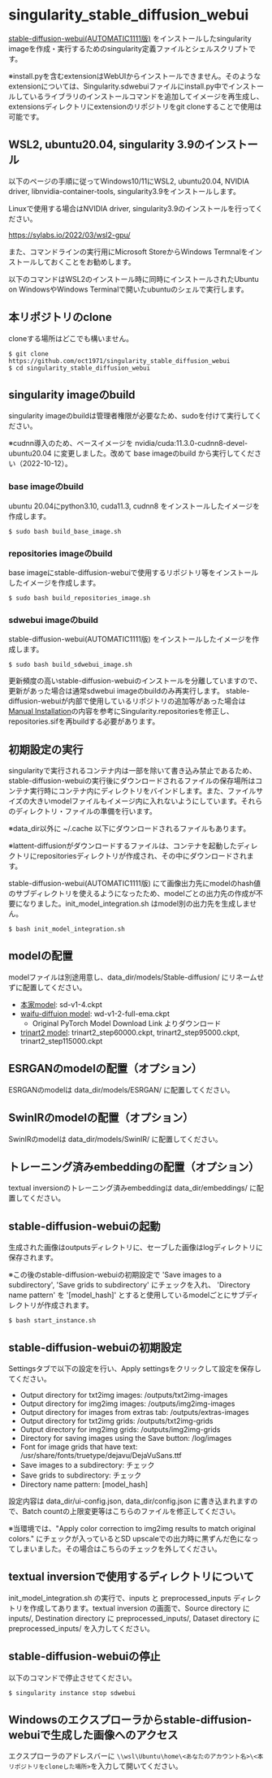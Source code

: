 # singularity_stable_diffusion_webui
[stable-diffusion-webui(AUTOMATIC1111版)](https://github.com/AUTOMATIC1111/stable-diffusion-webui) をインストールしたsingularity imageを作成・実行するためのsingularity定義ファイルとシェルスクリプトです。

※install.pyを含むextensionはWebUIからインストールできません。そのようなextensionについては、Singularity.sdwebuiファイルにinstall.py中でインストールしているライブラリのインストールコマンドを追加してイメージを再生成し、extensionsディレクトリにextensionのリポジトリをgit cloneすることで使用は可能です。
## WSL2, ubuntu20.04, singularity 3.9のインストール
以下のページの手順に従ってWindows10/11にWSL2, ubuntu20.04, NVIDIA driver, libnvidia-container-tools, singularity3.9をインストールします。

Linuxで使用する場合はNVIDIA driver, singularity3.9のインストールを行ってください。

https://sylabs.io/2022/03/wsl2-gpu/

また、コマンドラインの実行用にMicrosoft StoreからWindows Termnalをインストールしておくことをお勧めします。

以下のコマンドはWSL2のインストール時に同時にインストールされたUbuntu on WindowsやWindows Terminalで開いたubuntuのシェルで実行します。
## 本リポジトリのclone
cloneする場所はどこでも構いません。
```
$ git clone https://github.com/oct1971/singularity_stable_diffusion_webui
$ cd singularity_stable_diffusion_webui
```
## singularity imageのbuild
singularity imageのbuildは管理者権限が必要なため、sudoを付けて実行してください。

※cudnn導入のため、ベースイメージを nvidia/cuda:11.3.0-cudnn8-devel-ubuntu20.04 に変更しました。改めて base imageのbuild から実行してください（2022-10-12）。
### base imageのbuild
ubuntu 20.04にpython3.10, cuda11.3, cudnn8 をインストールしたイメージを作成します。
```
$ sudo bash build_base_image.sh
```
### repositories imageのbuild
base imageにstable-diffusion-webuiで使用するリポジトリ等をインストールしたイメージを作成します。
```
$ sudo bash build_repositories_image.sh
```
### sdwebui imageのbuild
stable-diffusion-webui(AUTOMATIC1111版) をインストールしたイメージを作成します。
```
$ sudo bash build_sdwebui_image.sh
```
更新頻度の高いstable-diffusion-webuiのインストールを分離していますので、更新があった場合は通常sdwebui imageのbuildのみ再実行します。
stable-diffusion-webuiが内部で使用しているリポジトリの追加等があった場合は[Manual Installation](https://github.com/AUTOMATIC1111/stable-diffusion-webui/wiki/Install-and-Run-on-NVidia-GPUs#manual-installation)の内容を参考にSingularity.repositoriesを修正し、repositories.sifを再buildする必要があります。

## 初期設定の実行
singularityで実行されるコンテナ内は一部を除いて書き込み禁止であるため、stable-diffusion-webuiの実行後にダウンロードされるファイルの保存場所はコンテナ実行時にコンテナ内にディレクトリをバインドします。また、ファイルサイズの大きいmodelファイルもイメージ内に入れないようにしています。それらのディレクトリ・ファイルの準備を行います。

※data_dir以外に ~/.cache 以下にダウンロードされるファイルもあります。

※lattent-diffusionがダウンロードするファイルは、コンテナを起動したディレクトリにrepositoriesディレクトリが作成され、その中にダウンロードされます。

stable-diffusion-webui(AUTOMATIC1111版) にて画像出力先にmodelのhash値のサブディレクトリを使えるようになったため、modelごとの出力先の作成が不要になりました。init_model_integration.sh はmodel別の出力先を生成しません。
```
$ bash init_model_integration.sh
```
## modelの配置
modelファイルは別途用意し、data_dir/models/Stable-diffusion/ にリネームせずに配置してください。
- [本家model](https://huggingface.co/CompVis/stable-diffusion-v-1-4-original): sd-v1-4.ckpt
- [waifu-diffuion model](https://huggingface.co/hakurei/waifu-diffusion): wd-v1-2-full-ema.ckpt
    - Original PyTorch Model Download Link よりダウンロード
- [trinart2 model](https://huggingface.co/naclbit/trinart_stable_diffusion_v2): trinart2_step60000.ckpt, trinart2_step95000.ckpt, trinart2_step115000.ckpt

## ESRGANのmodelの配置（オプション）
ESRGANのmodelは data_dir/models/ESRGAN/ に配置してください。

## SwinIRのmodelの配置（オプション）
SwinIRのmodelは data_dir/models/SwinIR/ に配置してください。

## トレーニング済みembeddingの配置（オプション）
textual inversionのトレーニング済みembeddingは data_dir/embeddings/ に配置してください。

## stable-diffusion-webuiの起動
生成された画像はoutputsディレクトリに、セーブした画像はlogディレクトリに保存されます。

※この後のstable-diffusion-webuiの初期設定で 'Save images to a subdirectory', 'Save grids to subdirectory' にチェックを入れ、 'Directory name pattern' を '[model_hash]' とすると使用しているmodelごとにサブディレクトリが作成されます。
```
$ bash start_instance.sh
```

## stable-diffusion-webuiの初期設定
Settingsタブで以下の設定を行い、Apply settingsをクリックして設定を保存してください。
- Output directory for txt2img images: /outputs/txt2img-images
- Output directory for img2img images: /outputs/img2img-images
- Output directory for images from extras tab: /outputs/extras-images
- Output directory for txt2img grids: /outputs/txt2img-grids
- Output directory for img2img grids: /outputs/img2img-grids
- Directory for saving images using the Save button: /log/images
- Font for image grids that have text: /usr/share/fonts/truetype/dejavu/DejaVuSans.ttf
- Save images to a subdirectory: チェック
- Save grids to subdirectory: チェック
- Directory name pattern: [model_hash]

設定内容は data_dir/ui-config.json, data_dir/config.json に書き込まれますので、Batch countの上限変更等はこちらのファイルを修正してください。

※当環境では、"Apply color correction to img2img results to match original colors." にチェックが入っているとSD upscaleでの出力時に黒ずんだ色になってしまいました。その場合はこちらのチェックを外してください。

## textual inversionで使用するディレクトリについて
init_model_integration.sh の実行で、inputs と preprocessed_inputs ディレクトリを作成してあります。textual inversion の画面で、Source directory に inputs/, Destination directory に preprocessed_inputs/, Dataset directory に preprocessed_inputs/ を入力してください。

## stable-diffusion-webuiの停止
以下のコマンドで停止させてください。
```
$ singularity instance stop sdwebui
```
## Windowsのエクスプローラからstable-diffusion-webuiで生成した画像へのアクセス
エクスプローラのアドレスバーに `\\wsl\Ubuntu\home\<あなたのアカウント名>\<本リポジトリをcloneした場所>`を入力して開いてください。
